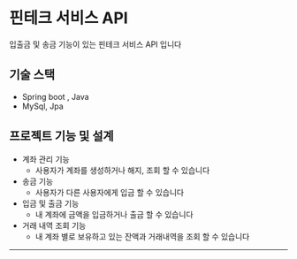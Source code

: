 # 핀테크 서비스 API
입출금 및 송금 기능이 있는 핀테크 서비스 API 입니다


## 기술 스택
- Spring boot , Java
- MySql, Jpa

## 프로젝트 기능 및 설계
- 계좌 관리 기능
  - 사용자가 계좌를 생성하거나 해지, 조회 할 수 있습니다
- 송금 기능
  - 사용자가 다른 사용자에게 입금 할 수 있습니다
- 입금 및 출금 기능
  - 내 계좌에 금액을 입금하거나 출금 할 수 있습니다
- 거래 내역 조회 기능
  - 내 계좌 별로 보유하고 있는 잔액과 거래내역을 조회 할 수 있습니다
---

  
